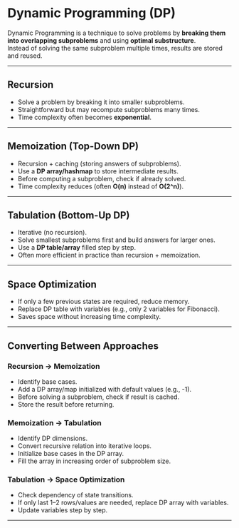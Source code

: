# Dynamic Programming (DP)

Dynamic Programming is a technique to solve problems by **breaking them into overlapping subproblems** and using **optimal substructure**.  
Instead of solving the same subproblem multiple times, results are stored and reused.

---

## Recursion
- Solve a problem by breaking it into smaller subproblems.
- Straightforward but may recompute subproblems many times.
- Time complexity often becomes **exponential**.

---

## Memoization (Top-Down DP)
- Recursion + caching (storing answers of subproblems).
- Use a **DP array/hashmap** to store intermediate results.
- Before computing a subproblem, check if already solved.
- Time complexity reduces (often **O(n)** instead of **O(2^n)**).

---

## Tabulation (Bottom-Up DP)
- Iterative (no recursion).
- Solve smallest subproblems first and build answers for larger ones.
- Use a **DP table/array** filled step by step.
- Often more efficient in practice than recursion + memoization.

---

## Space Optimization
- If only a few previous states are required, reduce memory.
- Replace DP table with variables (e.g., only 2 variables for Fibonacci).
- Saves space without increasing time complexity.

---

## Converting Between Approaches

### Recursion → Memoization
- Identify base cases.
- Add a DP array/map initialized with default values (e.g., -1).
- Before solving a subproblem, check if result is cached.
- Store the result before returning.

### Memoization → Tabulation
- Identify DP dimensions.
- Convert recursive relation into iterative loops.
- Initialize base cases in the DP array.
- Fill the array in increasing order of subproblem size.

### Tabulation → Space Optimization
- Check dependency of state transitions.
- If only last 1–2 rows/values are needed, replace DP array with variables.
- Update variables step by step.

---
